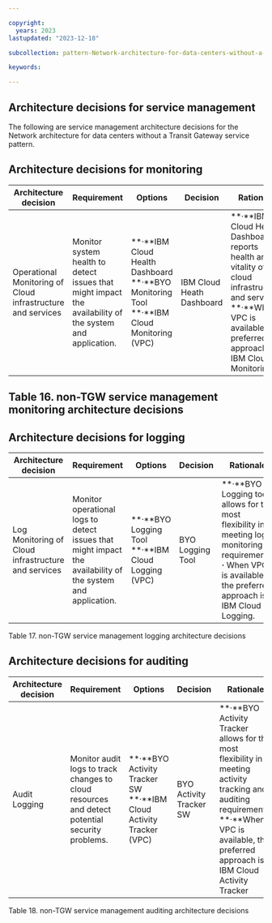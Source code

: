 ```yaml
---

copyright:
  years: 2023
lastupdated: "2023-12-18"

subcollection: pattern-Network-architecture-for-data-centers-without-a-Transit-Gateway-service

keywords:

---
```


## Architecture decisions for service management

The following are service management architecture decisions for the Network architecture for data centers without a Transit Gateway service pattern.

## Architecture decisions for monitoring

| **Architecture decision**                                   | **Requirement**                                                                                          | **Options**                                                                                          | **Decision**              | **Rationale**                                                                                                                                                                        |
|-------------------------------------------------------------|----------------------------------------------------------------------------------------------------------|------------------------------------------------------------------------------------------------------|---------------------------|--------------------------------------------------------------------------------------------------------------------------------------------------------------------------------------|
| Operational Monitoring of Cloud infrastructure and services | Monitor system health to detect issues that might impact the availability of the system and application. | \*\*·\*\*IBM Cloud Health Dashboard \*\*·\*\*BYO Monitoring Tool \*\*·\*\*IBM Cloud Monitoring (VPC) | IBM Cloud Heath Dashboard | \*\*·\*\*IBM Cloud Heath Dashboard reports health and vitality of cloud infrastructure and services. \*\*·\*\*When VPC is available, the preferred approach is IBM Cloud Monitoring. |

## Table 16. non-TGW service management monitoring architecture decisions

## Architecture decisions for logging

| **Architecture decision**                           | **Requirement**                                                                                             | **Options**                                                | **Decision**     | **Rationale**                                                                                                                                                               |
|-----------------------------------------------------|-------------------------------------------------------------------------------------------------------------|------------------------------------------------------------|------------------|-----------------------------------------------------------------------------------------------------------------------------------------------------------------------------|
| Log Monitoring of Cloud infrastructure and services | Monitor operational logs to detect issues that might impact the availability of the system and application. | \*\*·\*\*BYO Logging Tool \*\*·\*\*IBM Cloud Logging (VPC) | BYO Logging Tool | \*\*·\*\*BYO Logging tool allows for the most flexibility in meeting log monitoring requirements. **·** When VPC is available, the preferred approach is IBM Cloud Logging. |

Table 17. non-TGW service management logging architecture decisions

## Architecture decisions for auditing

| **Architecture decision** | **Requirement**                                                                                | **Options**                                                                | **Decision**            | **Rationale**                                                                                                                                                                                              |
|---------------------------|------------------------------------------------------------------------------------------------|----------------------------------------------------------------------------|-------------------------|------------------------------------------------------------------------------------------------------------------------------------------------------------------------------------------------------------|
| Audit Logging             | Monitor audit logs to track changes to cloud resources and detect potential security problems. | \*\*·\*\*BYO Activity Tracker SW \*\*·\*\*IBM Cloud Activity Tracker (VPC) | BYO Activity Tracker SW | \*\*·\*\*BYO Activity Tracker allows for the most flexibility in meeting activity tracking and auditing requirements. \*\*·\*\*When VPC is available, the preferred approach is IBM Cloud Activity Tracker |

Table 18. non-TGW service management auditing architecture decisions

